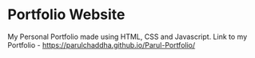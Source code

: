 # Portfolio Website


My Personal Portfolio made using HTML, CSS and Javascript.
Link to my Portfolio - https://parulchaddha.github.io/Parul-Portfolio/
